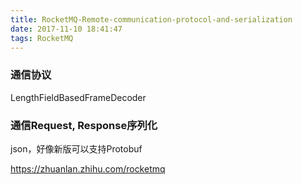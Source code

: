 ```yaml
---
title: RocketMQ-Remote-communication-protocol-and-serialization
date: 2017-11-10 18:41:47
tags: RocketMQ
---
```



### 通信协议

LengthFieldBasedFrameDecoder

### 通信Request, Response序列化

json，好像新版可以支持Protobuf


https://zhuanlan.zhihu.com/rocketmq